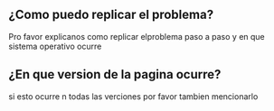 ## ¿Como puedo replicar el problema?
Pro favor explicanos como replicar elproblema paso a paso y en que sistema operativo ocurre
## ¿En que version de la pagina ocurre?
si esto ocurre n todas las verciones por favor tambien mencionarlo
